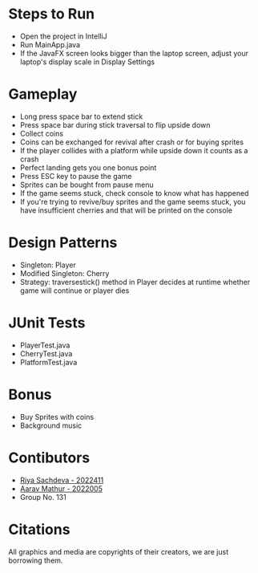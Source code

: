 # Steps to Run
- Open the project in IntelliJ
- Run MainApp.java
- If the JavaFX screen looks bigger than the laptop screen, adjust your laptop's display scale in Display Settings

# Gameplay
- Long press space bar to extend stick
- Press space bar during stick traversal to flip upside down
- Collect coins
- Coins can be exchanged for revival after crash or for buying sprites
- If the player collides with a platform while upside down it counts as a crash
- Perfect landing gets you one bonus point
- Press ESC key to pause the game
- Sprites can be bought from pause menu
- If the game seems stuck, check console to know what has happened
- If you're trying to revive/buy sprites and the game seems stuck, you have insufficient cherries and that will be printed on the console

# Design Patterns
- Singleton: Player
- Modified Singleton: Cherry
- Strategy: traversestick() method in Player decides at runtime whether game will continue or player dies
  
# JUnit Tests
- PlayerTest.java
- CherryTest.java
- PlatformTest.java

# Bonus
- Buy Sprites with coins
- Background music

# Contibutors
- [Riya Sachdeva - 2022411](https://github.com/riyasach189)
- [Aarav Mathur - 2022005](https://github.com/13100D)
- Group No. 131

# Citations
All graphics and media are copyrights of their creators, we are just borrowing them.
